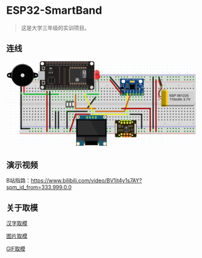 # ESP32-SmartBand
> 这是大学三年级的实训项目。
>
## 连线
![](Hardware/Connection.png)

## 演示视频

B站指路：https://www.bilibili.com/video/BV1it4y1s7AY?spm_id_from=333.999.0.0

## 关于取模

[汉字取模](https://www.23bei.com/tool/965.html)

[图片取模](https://javl.github.io/image2cpp/)

[GIF取模](https://www.arduino.cn/thread-104936-1-1.html)